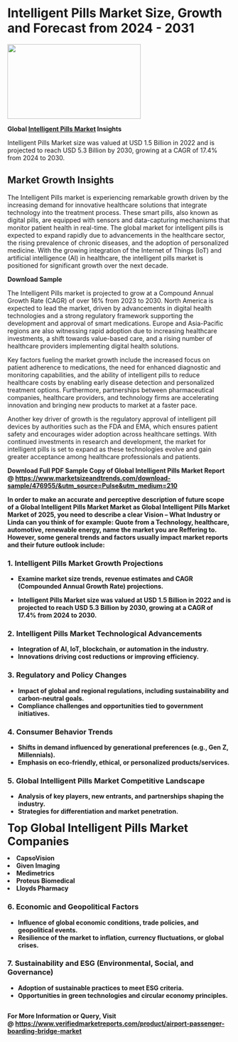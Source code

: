 <H1>Intelligent Pills Market Size, Growth and Forecast from 2024 - 2031</H1><img class="aligncenter size-medium wp-image-584254" src="https://thirdeyenews.in/wp-content/uploads/2024/09/Global-Market-Research-300x168.jpeg" alt="" width="300" height="168" /><p><strong>Global&nbsp;<a href="https://www.marketsizeandtrends.com/download-sample/476955/&amp;utm_source=Pulse&amp;utm_medium=210">Intelligent Pills Market</a> Insights</strong></p><p>Intelligent Pills Market size was valued at USD 1.5 Billion in 2022 and is projected to reach USD 5.3 Billion by 2030, growing at a CAGR of 17.4% from 2024 to 2030.</p><p><h2>Market Growth Insights</h2> <p>The Intelligent Pills market is experiencing remarkable growth driven by the increasing demand for innovative healthcare solutions that integrate technology into the treatment process. These smart pills, also known as digital pills, are equipped with sensors and data-capturing mechanisms that monitor patient health in real-time. The global market for intelligent pills is expected to expand rapidly due to advancements in the healthcare sector, the rising prevalence of chronic diseases, and the adoption of personalized medicine. With the growing integration of the Internet of Things (IoT) and artificial intelligence (AI) in healthcare, the intelligent pills market is positioned for significant growth over the next decade.</p> <p><strong>Download Sample</strong></p> <p>The Intelligent Pills market is projected to grow at a Compound Annual Growth Rate (CAGR) of over 16% from 2023 to 2030. North America is expected to lead the market, driven by advancements in digital health technologies and a strong regulatory framework supporting the development and approval of smart medications. Europe and Asia-Pacific regions are also witnessing rapid adoption due to increasing healthcare investments, a shift towards value-based care, and a rising number of healthcare providers implementing digital health solutions.</p> <p>Key factors fueling the market growth include the increased focus on patient adherence to medications, the need for enhanced diagnostic and monitoring capabilities, and the ability of intelligent pills to reduce healthcare costs by enabling early disease detection and personalized treatment options. Furthermore, partnerships between pharmaceutical companies, healthcare providers, and technology firms are accelerating innovation and bringing new products to market at a faster pace.</p> <p>Another key driver of growth is the regulatory approval of intelligent pill devices by authorities such as the FDA and EMA, which ensures patient safety and encourages wider adoption across healthcare settings. With continued investments in research and development, the market for intelligent pills is set to expand as these technologies evolve and gain greater acceptance among healthcare professionals and patients.</p> <p><strong></p><p><span class=""><strong>Download Full PDF Sample Copy of Global Intelligent Pills Market Report</strong> @ <a href="https://www.marketsizeandtrends.com/download-sample/476955/&amp;utm_source=Pulse&amp;utm_medium=210" target="_blank">https://www.marketsizeandtrends.com/download-sample/476955/&amp;utm_source=Pulse&amp;utm_medium=210</a></span></p><p>In order to make an accurate and perceptive description of future scope of a Global&nbsp;Intelligent Pills Market Market as Global&nbsp;Intelligent Pills Market Market of 2025, you need to describe a clear Vision &ndash; What Industry or Linda can you think of for example: Quote from a Technology, healthcare, automotive, renewable energy, name the market you are Reffering to. However, some general trends and factors usually impact market reports and their future outlook include:</p><h3>1.&nbsp;<strong>Intelligent Pills Market Growth Projections</strong></h3><ul><li>Examine market size trends, revenue estimates and CAGR (Compounded Annual Growth Rate) projections.</li><li><p>Intelligent Pills Market size was valued at USD 1.5 Billion in 2022 and is projected to reach USD 5.3 Billion by 2030, growing at a CAGR of 17.4% from 2024 to 2030.</p></li></ul><h3>2.&nbsp;<strong>Intelligent Pills Market Technological Advancements</strong></h3><ul><li>Integration of AI, IoT, blockchain, or automation in the industry.</li><li>Innovations driving cost reductions or improving efficiency.</li></ul><h3>3.&nbsp;<strong>Regulatory and Policy Changes</strong></h3><ul><li>Impact of global and regional regulations, including sustainability and carbon-neutral goals.</li><li>Compliance challenges and opportunities tied to government initiatives.</li></ul><h3>4.&nbsp;<strong>Consumer Behavior Trends</strong></h3><ul><li>Shifts in demand influenced by generational preferences (e.g., Gen Z, Millennials).</li><li>Emphasis on eco-friendly, ethical, or personalized products/services.</li></ul><h3>5.&nbsp;<strong>Global Intelligent Pills Market Competitive Landscape</strong></h3><ul><li>Analysis of key players, new entrants, and partnerships shaping the industry.</li><li>Strategies for differentiation and market penetration.</li></ul><p data-pm-slice="1 1 []"><span style="color: inherit; font-family: inherit; font-size: 25px;">Top Global Intelligent Pills Market Companies</span></p><div class="" data-test-id=""><p><li>CapsoVision</li><li> Given Imaging</li><li> Medimetrics</li><li> Proteus Biomedical</li><li> Lloyds Pharmacy</li></p></div><h3>6.&nbsp;<strong>Economic and Geopolitical Factors</strong></h3><ul><li>Influence of global economic conditions, trade policies, and geopolitical events.</li><li>Resilience of the market to inflation, currency fluctuations, or global crises.</li></ul><h3>7.&nbsp;<strong>Sustainability and ESG (Environmental, Social, and Governance)</strong></h3><ul><li>Adoption of sustainable practices to meet ESG criteria.</li><li>Opportunities in green technologies and circular economy principles.</li></ul><h2><strong style="font-size: 14px;">For More Information or Query, Visit @&nbsp;</strong><a style="background-color: #ffffff; font-size: 14px;" href="https://www.marketsizeandtrends.com/report/intelligent-pills-market/" target="_blank">https://www.verifiedmarketreports.com/product/airport-passenger-boarding-bridge-market</a></h2>

